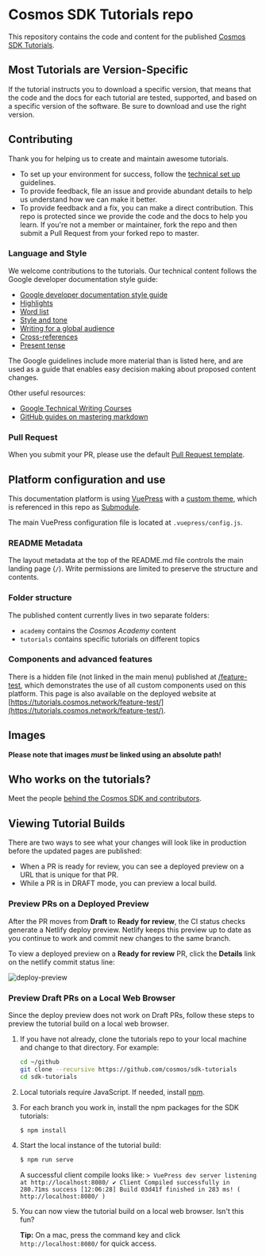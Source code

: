 # Cosmos SDK Tutorials repo

This repository contains the code and content for the published [Cosmos SDK Tutorials](https://tutorials.cosmos.network/).

## Most Tutorials are Version-Specific

If the tutorial instructs you to download a specific version, that means that the code and the docs for each tutorial are tested, supported, and based on a specific version of the software. Be sure to download and use the right version.

## Contributing

Thank you for helping us to create and maintain awesome tutorials.

* To set up your environment for success, follow the [technical set up](TECHNICAL-SETUP.md) guidelines.
* To provide feedback, file an issue and provide abundant details to help us understand how we can make it better.
* To provide feedback and a fix, you can make a direct contribution. This repo is protected since we provide the code and the docs to help you learn. If you're not a member or maintainer, fork the repo and then submit a Pull Request from your forked repo to master.

### Language and Style

We welcome contributions to the tutorials. Our technical content follows the Google developer documentation style guide:

* [Google developer documentation style guide](https://developers.google.com/style)
* [Highlights](https://developers.google.com/style/highlights)
* [Word list](https://developers.google.com/style/word-list)
* [Style and tone](https://developers.google.com/style/tone)
* [Writing for a global audience](https://developers.google.com/style/translation)
* [Cross-references](https://developers.google.com/style/cross-references)
* [Present tense](https://developers.google.com/style/tense)

The Google guidelines include more material than is listed here, and are used as a guide that enables easy decision making about proposed content changes.

Other useful resources:

* [Google Technical Writing Courses](https://developers.google.com/tech-writing)
* [GitHub guides on mastering markdown](https://docs.github.com/en/get-started/writing-on-github/getting-started-with-writing-and-formatting-on-github/basic-writing-and-formatting-syntax)

### Pull Request

When you submit your PR, please use the default [Pull Request template](/.github/pull_request_template.md).

## Platform configuration and use

This documentation platform is using [VuePress](https://vuepress.vuejs.org/) with a [custom theme](https://github.com/b9lab/vuepress-theme-cosmos/tree/b9lab-theme-updates), which is referenced in this repo as [Submodule](https://git-scm.com/book/en/v2/Git-Tools-Submodules).

The main VuePress configuration file is located at `.vuepress/config.js`.

### README Metadata

The layout metadata at the top of the README.md file controls the main landing page (`/`). Write permissions are limited to preserve the structure and contents.

### Folder structure

The published content currently lives in two separate folders:

* `academy` contains the _Cosmos Academy_ content
* `tutorials` contains specific tutorials on different topics

### Components and advanced features

There is a hidden file (not linked in the main menu) published at [/feature-test](/feature-test/index.md), which demonstrates the use of all custom components used on this platform. This page is also available on the deployed website at [https://tutorials.cosmos.network/feature-test/](https://tutorials.cosmos.network/feature-test/).

## Images

**Please note that images _must_ be linked using an absolute path!**

## Who works on the tutorials?

Meet the people [behind the Cosmos SDK and contributors](https://github.com/cosmos/sdk-tutorials/graphs/contributors).

## Viewing Tutorial Builds

There are two ways to see what your changes will look like in production before the updated pages are published:

* When a PR is ready for review, you can see a deployed preview on a URL that is unique for that PR.
* While a PR is in DRAFT mode, you can preview a local build.

### Preview PRs on a Deployed Preview

After the PR moves from **Draft** to **Ready for review**, the CI status checks generate a Netlify deploy preview. Netlify keeps this preview up to date as you continue to work and commit new changes to the same branch.

To view a deployed preview on a **Ready for review** PR, click the **Details** link on the netlify commit status line:

![deploy-preview](./deploy-preview.png)

### Preview Draft PRs on a Local Web Browser

Since the deploy preview does not work on Draft PRs, follow these steps to preview the tutorial build on a local web browser.

1. If you have not already, clone the tutorials repo to your local machine and change to that directory. For example:

    ```bash
    cd ~/github
    git clone --recursive https://github.com/cosmos/sdk-tutorials
    cd sdk-tutorials
    ```

2. Local tutorials require JavaScript. If needed, install [npm](https://docs.npmjs.com/cli/v6/commands/npm-install).

3. For each branch you work in, install the npm packages for the SDK tutorials:

   ```sh
   $ npm install
   ```

4. Start the local instance of the tutorial build:

   ```sh
   $ npm run serve
   ```

    A successful client compile looks like: `> VuePress dev server listening at http://localhost:8080/ ✔ Client Compiled successfully in 280.71ms success [12:06:28] Build 03d41f finished in 283 ms! ( http://localhost:8080/ )`

5. You can now view the tutorial build on a local web browser. Isn't this fun?

   **Tip:** On a mac, press the command key and click `http://localhost:8080/` for quick access.
